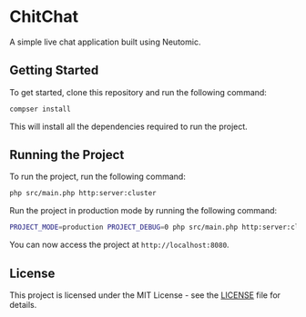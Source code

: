 # ChitChat

A simple live chat application built using Neutomic.

## Getting Started

To get started, clone this repository and run the following command:

```bash
compser install
```

This will install all the dependencies required to run the project.

## Running the Project

To run the project, run the following command:

```bash
php src/main.php http:server:cluster
```

Run the project in production mode by running the following command:

```bash
PROJECT_MODE=production PROJECT_DEBUG=0 php src/main.php http:server:cluster
```

You can now access the project at `http://localhost:8080`.

## License

This project is licensed under the MIT License - see the [LICENSE](LICENSE) file for details.
